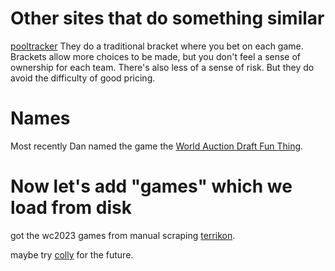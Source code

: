
# Other sites that do something similar

[pooltracker](https://www.pooltracker.com/game_info/world-cup.asp)
They do a traditional bracket where you bet on each game.
Brackets allow more choices to be made, but you don't feel a sense of ownership for each team.
There's also less of a sense of risk.
But they do avoid the difficulty of good pricing.


# Names

Most recently Dan named the game the [World Auction Draft Fun Thing](https://mail.google.com/mail/u/0/#search/world+cup+2023/FMfcgzGtwDFhTdlCVqLNkdMttDbJcRQW).

# Now let's add "games" which we load from disk

got the wc2023 games from manual scraping [terrikon](https://terrikon.com/en/womensworldcup).

maybe try [colly](https://go-colly.org/) for the future.

